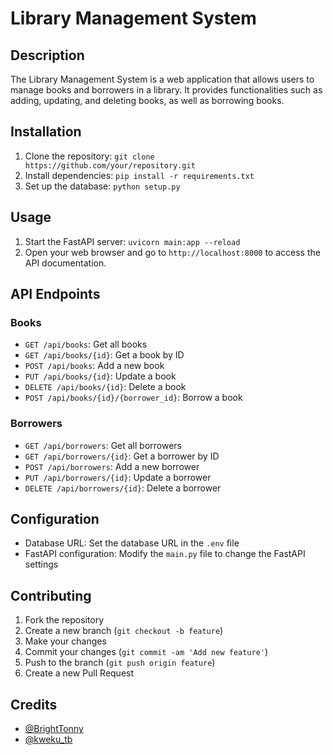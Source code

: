 # Library Management System

## Description
The Library Management System is a web application that allows users to manage books and borrowers in a library. It provides functionalities such as adding, updating, and deleting books, as well as borrowing books.

## Installation
1. Clone the repository: `git clone https://github.com/your/repository.git`
2. Install dependencies: `pip install -r requirements.txt`
3. Set up the database: `python setup.py`

## Usage
1. Start the FastAPI server: `uvicorn main:app --reload`
2. Open your web browser and go to `http://localhost:8000` to access the API documentation.

## API Endpoints
### Books

- `GET /api/books`: Get all books
- `GET /api/books/{id}`: Get a book by ID
- `POST /api/books`: Add a new book
- `PUT /api/books/{id}`: Update a book
- `DELETE /api/books/{id}`: Delete a book
- `POST /api/books/{id}/{borrower_id}`: Borrow a book

### Borrowers

- `GET /api/borrowers`: Get all borrowers
- `GET /api/borrowers/{id}`: Get a borrower by ID
- `POST /api/borrowers`: Add a new borrower
- `PUT /api/borrowers/{id}`: Update a borrower
- `DELETE /api/borrowers/{id}`: Delete a borrower

## Configuration
- Database URL: Set the database URL in the `.env` file
- FastAPI configuration: Modify the `main.py` file to change the FastAPI settings

## Contributing
1. Fork the repository
2. Create a new branch (`git checkout -b feature`)
3. Make your changes
4. Commit your changes (`git commit -am 'Add new feature'`)
5. Push to the branch (`git push origin feature`)
6. Create a new Pull Request



## Credits
- [@BrightTonny](https://github.com/BrightTonny)
- [@kweku_tb](https://github.com/kweku_tb)
